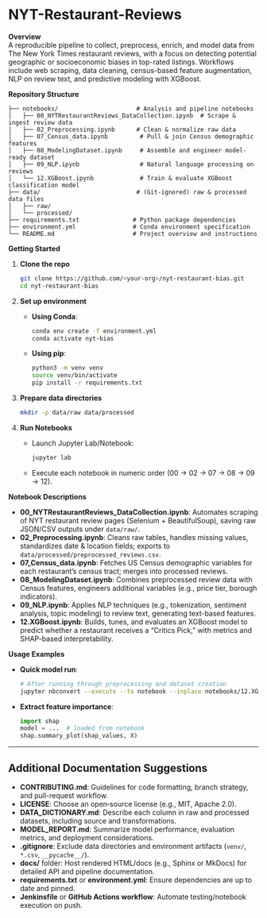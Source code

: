 # NYT-Restaurant-Reviews


**Overview**\
A reproducible pipeline to collect, preprocess, enrich, and model data from The New York Times restaurant reviews, with a focus on detecting potential geographic or socioeconomic biases in top-rated listings. Workflows include web scraping, data cleaning, census-based feature augmentation, NLP on review text, and predictive modeling with XGBoost.

**Repository Structure**

```
├── notebooks/                      # Analysis and pipeline notebooks
│   ├── 00_NYTRestaurantReviews_DataCollection.ipynb  # Scrape & ingest review data
│   ├── 02_Preprocessing.ipynb      # Clean & normalize raw data
│   ├── 07_Census_data.ipynb         # Pull & join Census demographic features
│   ├── 08_ModelingDataset.ipynb     # Assemble and engineer model-ready dataset
│   ├── 09_NLP.ipynb                 # Natural language processing on reviews
│   └── 12.XGBoost.ipynb             # Train & evaluate XGBoost classification model
├── data/                           # (Git‑ignored) raw & processed data files
│   ├── raw/                        
│   └── processed/                  
├── requirements.txt               # Python package dependencies
├── environment.yml                # Conda environment specification
└── README.md                      # Project overview and instructions
```

**Getting Started**

1. **Clone the repo**

   ```bash
   git clone https://github.com/<your-org>/nyt-restaurant-bias.git
   cd nyt-restaurant-bias
   ```

2. **Set up environment**

   - **Using Conda**:
     ```bash
     conda env create -f environment.yml
     conda activate nyt-bias
     ```
   - **Using pip**:
     ```bash
     python3 -m venv venv
     source venv/bin/activate
     pip install -r requirements.txt
     ```

3. **Prepare data directories**

   ```bash
   mkdir -p data/raw data/processed
   ```

4. **Run Notebooks**

   - Launch Jupyter Lab/Notebook:
     ```bash
     jupyter lab
     ```
   - Execute each notebook in numeric order (00 → 02 → 07 → 08 → 09 → 12).

**Notebook Descriptions**

- **00\_NYTRestaurantReviews\_DataCollection.ipynb**: Automates scraping of NYT restaurant review pages (Selenium + BeautifulSoup), saving raw JSON/CSV outputs under `data/raw/`.
- **02\_Preprocessing.ipynb**: Cleans raw tables, handles missing values, standardizes date & location fields; exports to `data/processed/preprocessed_reviews.csv`.
- **07\_Census\_data.ipynb**: Fetches US Census demographic variables for each restaurant’s census tract; merges into processed reviews.
- **08\_ModelingDataset.ipynb**: Combines preprocessed review data with Census features, engineers additional variables (e.g., price tier, borough indicators).
- **09\_NLP.ipynb**: Applies NLP techniques (e.g., tokenization, sentiment analysis, topic modeling) to review text, generating text-based features.
- **12.XGBoost.ipynb**: Builds, tunes, and evaluates an XGBoost model to predict whether a restaurant receives a “Critics Pick,” with metrics and SHAP-based interpretability.

**Usage Examples**

- **Quick model run**:
  ```bash
  # After running through preprocessing and dataset creation
  jupyter nbconvert --execute --to notebook --inplace notebooks/12.XGBoost.ipynb
  ```
- **Extract feature importance**:
  ```python
  import shap
  model = ...  # loaded from notebook
  shap.summary_plot(shap_values, X)
  ```

---

## Additional Documentation Suggestions

- **CONTRIBUTING.md**: Guidelines for code formatting, branch strategy, and pull-request workflow.
- **LICENSE**: Choose an open‑source license (e.g., MIT, Apache 2.0).
- **DATA\_DICTIONARY.md**: Describe each column in raw and processed datasets, including source and transformations.
- **MODEL\_REPORT.md**: Summarize model performance, evaluation metrics, and deployment considerations.
- **.gitignore**: Exclude data directories and environment artifacts (`venv/`, `*.csv`, `__pycache__/`).
- **docs/** folder: Host rendered HTML/docs (e.g., Sphinx or MkDocs) for detailed API and pipeline documentation.
- **requirements.txt** or **environment.yml**: Ensure dependencies are up to date and pinned.
- **Jenkinsfile** or **GitHub Actions workflow**: Automate testing/notebook execution on push.


